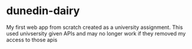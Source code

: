 # dunedin-dairy
My first web app from scratch created as a university assignment.
This used univsersity given APIs and may no longer work if they removed my access to those apis
